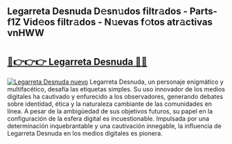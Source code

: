 ## Legarreta Desnuda D𝚎sn𝚞dos filtr𝚊dos - Parts-f1Z Vid𝚎os filtr𝚊dos - N𝚞evas f𝚘tos atr𝚊ctivas vnHWW

# <h2><a href="http://mb2ho0.tromn.icu/?c=Legarreta+Desnuda">🔗👉👉👉 Legarreta Desnuda 🔗🔗</a></h2>

[![Legarreta Desnuda nuevo](https://i.imgur.com/pEAQMta.gif)](http://mb2ho0.tromn.icu/?c=Legarreta+Desnuda)
Legarreta Desnuda, un personaje enigmático y multifacético, desafía las etiquetas simples. Su uso innovador de los medios digitales ha cautivado y enfurecido a los observadores, generando debates sobre identidad, ética y la naturaleza cambiante de las comunidades en línea. A pesar de la ambigüedad de sus objetivos futuros, su papel en la configuración de la esfera digital es incuestionable. Impulsada por una determinación inquebrantable y una cautivación innegable, la influencia de Legarreta Desnuda en los medios digitales es pionera.
